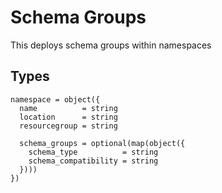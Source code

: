 # Schema Groups

This deploys schema groups within namespaces

## Types

```hcl
namespace = object({
  name          = string
  location      = string
  resourcegroup = string

  schema_groups = optional(map(object({
    schema_type          = string
    schema_compatibility = string
  })))
})
```